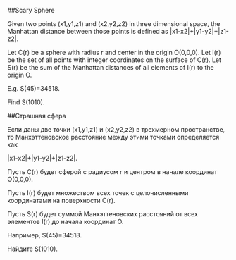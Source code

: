 ##Scary Sphere


Given two points (x1,y1,z1) and (x2,y2,z2) in three dimensional space, the Manhattan distance  between those points is defined as  |x1-x2|+|y1-y2|+|z1-z2|.


Let C(r) be a sphere with radius r and center in the origin O(0,0,0).
Let I(r) be the set of all points with integer coordinates on the surface of C(r).
Let S(r) be the sum of the Manhattan distances of all elements of I(r) to the origin O.


E.g. S(45)=34518.


Find S(1010).

##Страшная сфера


Если даны две точки (x1,y1,z1) и (x2,y2,z2) в трехмерном пространстве, то Манхэттеновское расстояние между этими точками определяется как

 |x1-x2|+|y1-y2|+|z1-z2|.


Пусть C(r) будет сферой с радиусом r и центром в начале координат O(0,0,0).
Пусть I(r) будет множеством всех точек с целочисленными координатами на поверхности C(r).
Пусть S(r) будет суммой Манхэттеновских расстояний от всех элементов I(r) до начала координат O.


Например, S(45)=34518.


Найдите S(1010).

